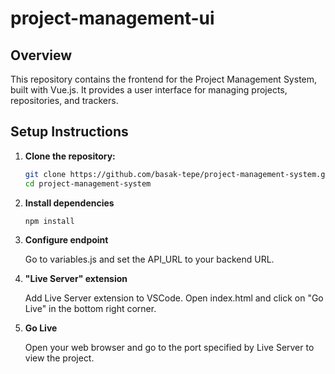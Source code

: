 # project-management-ui


## Overview
This repository contains the frontend for the Project Management System, built with Vue.js. It provides a user interface for managing projects, repositories, and trackers.

## Setup Instructions

1. **Clone the repository:**

   ```bash
   git clone https://github.com/basak-tepe/project-management-system.git
   cd project-management-system
   ```

3. **Install dependencies**
   ```bash
   npm install
   ```
   
4. **Configure endpoint**

   Go to variables.js and set the API_URL to your backend URL.

5. **"Live Server" extension**

   Add Live Server extension to VSCode.
   Open index.html and click on "Go Live" in the bottom right corner.

6. **Go Live**

   Open your web browser and go to the port specified by Live Server to view the project.
